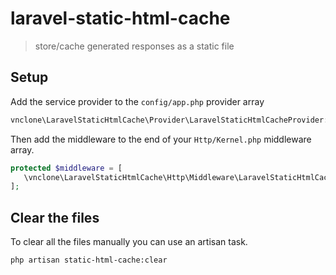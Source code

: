 # laravel-static-html-cache
> store/cache generated responses as a static file

## Setup

Add the service provider to the `config/app.php` provider array
```php
vnclone\LaravelStaticHtmlCache\Provider\LaravelStaticHtmlCacheProvider::class,
```
Then add the middleware to the end of your `Http/Kernel.php` middleware array.
 ```php
protected $middleware = [
    \vnclone\LaravelStaticHtmlCache\Http\Middleware\LaravelStaticHtmlCacheMiddleware::class,
];
```


## Clear the files
To clear all the files manually you can use an artisan task.
```bash
php artisan static-html-cache:clear
```
